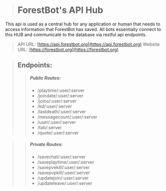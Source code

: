 
> # ForestBot's API Hub


This api is used as a central hub for any application or human that needs to access information that ForestBot has saved.
All bots essentially connect to this HUB and communicate to the database via restful api endpoints.

> API URL: [https://api.forestbot.org](https://api.forestbot.org)
> Website URL: [https://forestbot.org](https://forestbot.org) 


> ## Endpoints:
> > ##### Public Routes:
> > - /playtime/:user/:server
> > - /joindate/:user/:server
> > - /joins/:user/:server
> > - /kd/:user/:server
> > - /lastdeath/:user/:server
> > - /messagecount/:user/:server
> > - /user/:user/:server
> > - /tab/:server
> > - /quote/:user/:server

> > ##### Private Routes:
> > - /savechat/:user/:server
> > - /saveplaytime/:user/:server
> > - /savepvekill/:user/:server
> > - /savepvpkill/:user/:server
> > - /updatejoin/:user/:server
> > - /updateleave/:user/:server 
